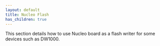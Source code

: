 ```yaml
---
layout: default
title: Nucleo Flash
has_children: true
---
```


This section details how to use Nucleo board as a flash writer for some devices such as DW1000.
